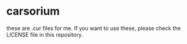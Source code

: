 # carsorium
these are .cur files for me.
If you want to use these, please check the LICENSE file in this repository.
